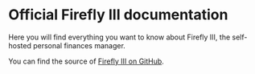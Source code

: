 # Official Firefly III documentation

Here you will find everything you want to know about Firefly III, the self-hosted personal finances manager.

You can find the source of [Firefly III on GitHub](https://github.com/firefly-iii/firefly-iii).
